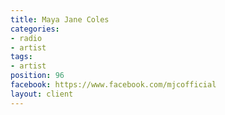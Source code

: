 ```yaml
---
title: Maya Jane Coles
categories:
- radio
- artist
tags:
- artist
position: 96
facebook: https://www.facebook.com/mjcofficial
layout: client
---
```


